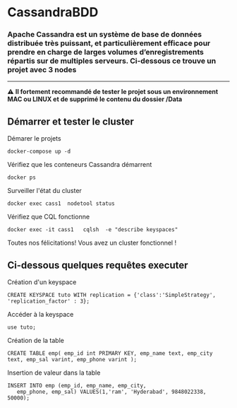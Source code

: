 # CassandraBDD

### Apache Cassandra est un système de base de données distribuée très puissant, et particulièrement efficace pour prendre en charge de larges volumes d’enregistrements répartis sur de multiples serveurs. Ci-dessous ce trouve un projet avec 3 nodes
----------------------------
:warning: **Il fortement recommandé de tester le projet sous un environnement MAC ou LINUX et de supprimé le contenu du dossier /Data**


## Démarrer et tester le cluster

Démarer le projets

```console
docker-compose up -d
```
Vérifiez que les conteneurs Cassandra démarrent

```console
docker ps
```
Surveiller l'état du cluster


```console
docker exec cass1  nodetool status
```
Vérifiez que CQL fonctionne

```console
docker exec -it cass1   cqlsh  -e "describe keyspaces"
```

Toutes nos félicitations! Vous avez un cluster fonctionnel !


## Ci-dessous quelques requêtes executer
Création d'un keyspace
```console
CREATE KEYSPACE tuto WITH replication = {'class':'SimpleStrategy', 'replication_factor' : 3};
```
Accéder à la keyspace
```console
use tuto;
```
Création de la table
```console
CREATE TABLE emp( emp_id int PRIMARY KEY, emp_name text, emp_city text, emp_sal varint, emp_phone varint );
```
Insertion de valeur dans la table
```console
INSERT INTO emp (emp_id, emp_name, emp_city,
   emp_phone, emp_sal) VALUES(1,'ram', 'Hyderabad', 9848022338, 50000);
```
